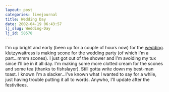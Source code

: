 ```yaml
---
layout: post
categories: livejournal
title: Wedding Day
date: 2002-04-19 06:43:57
lj_slug: Wedding-Day
lj_id: 58578
---
```

I'm up bright and early (been up for a couple of hours now) for the [wedding](http://www.csh.rit.edu/~jnew/wedding). klutzywaitress is making scone for the wedding party (of which I'm a part...mmm scones). I just got out of the shower and I'm avoiding my tux since I'll be in it all day. I'm making some more clotted cream for the scones and some tea (thanks to fishslayer). Still gotta write down my best-man toast. I known I'm a slacker...I've known what I wanted to say for a while, just having trouble putting it all to words. Anywho, I'll update after the festivitees.
